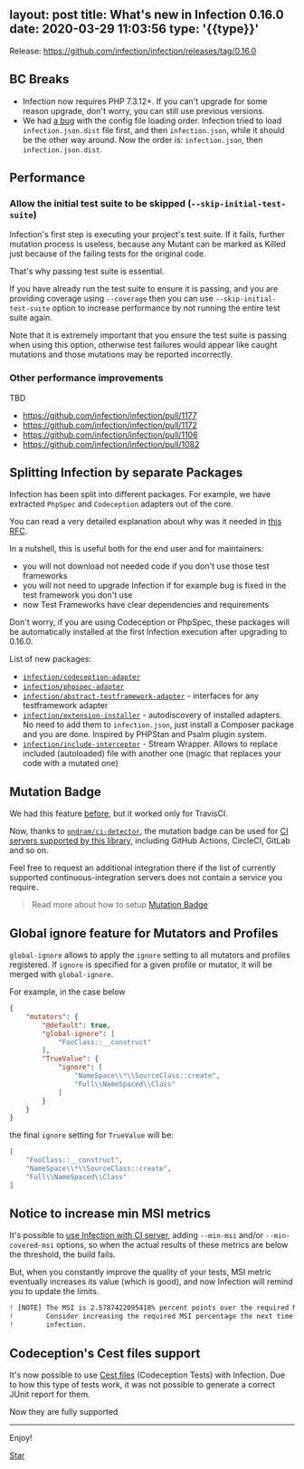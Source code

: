 layout: post
title: What's new in Infection 0.16.0
date: 2020-03-29 11:03:56
type: '{{type}}'
---

Release: https://github.com/infection/infection/releases/tag/0.16.0

## BC Breaks

* Infection now requires PHP 7.3.12+. If you can't upgrade for some reason upgrade, don't worry, you can still use previous versions.
* We had [a bug](https://github.com/infection/infection/pull/1105) with the config file loading order. Infection tried to load `infection.json.dist` file first, and then `infection.json`, while it should be the other way around. Now the order is: `infection.json`, then `infection.json.dist`.

## Performance

### Allow the initial test suite to be skipped (`--skip-initial-test-suite`)

Infection's first step is executing your project's test suite. If it fails, further mutation process is useless, because any Mutant can be marked as Killed just because of the failing tests for the original code.

That's why passing test suite is essential.

If you have already run the test suite to ensure it is passing, and you are providing coverage using `--coverage` then you can use `--skip-initial-test-suite` option to increase performance by not running the entire test suite again.

<p class="tip">Note that it is extremely important that you ensure the test suite is passing when using this option, otherwise test failures would appear like caught mutations and those mutations may be reported incorrectly.</p>

### Other performance improvements

TBD

* https://github.com/infection/infection/pull/1177
* https://github.com/infection/infection/pull/1172
* https://github.com/infection/infection/pull/1106
* https://github.com/infection/infection/pull/1082

## Splitting Infection by separate Packages

Infection has been split into different packages. For example, we have extracted `PhpSpec` and `Codeception` adapters out of the core.

You can read a very detailed explanation about why was it needed in [this RFC](https://github.com/infection/infection/issues/922).

In a nutshell, this is useful both for the end user and for maintainers:

* you will not download not needed code if you don't use those test frameworks
* you will not need to upgrade Infection if for example bug is fixed in the test framework you don't use
* now Test Frameworks have clear dependencies and requirements

Don't worry, if you are using Codeception or PhpSpec, these packages will be automatically installed at the first Infection execution after upgrading to 0.16.0.

List of new packages:

* [`infection/codeception-adapter`](https://github.com/infection/codeception-adapter)
* [`infection/phpspec-adapter`](https://github.com/infection/phpspec-adapter)
* [`infection/abstract-testframework-adapter`](https://github.com/infection/abstract-testframework-adapter) - interfaces for any testframework adapter
* [`infection/extension-installer`](https://github.com/infection/extension-installer) - autodiscovery of installed adapters. No need to add them to `infection.json`, just install a Composer package and you are done. Inspired by PHPStan and Psalm plugin system.
* [`infection/include-interceptor`](https://github.com/infection/include-interceptor) - Stream Wrapper. Allows to replace included (autoloaded) file with another one (magic that replaces your code with a mutated one) 


## Mutation Badge

We had this feature [before](/guide/mutation-badge.html), but it worked only for TravisCI.

Now, thanks to [`ondram/ci-detector`](https://github.com/OndraM/ci-detector), the mutation badge can be used for [CI servers supported by this library](https://github.com/OndraM/ci-detector#supported-continuous-integration-servers), including GitHub Actions, CircleCI, GitLab and so on.

Feel free to request an additional integration there if the list of currently supported continuous-integration servers does not contain a service you require.

> Read more about how to setup [Mutation Badge](/guide/mutation-badge.html)

## Global ignore feature for Mutators and Profiles

`global-ignore` allows to apply the `ignore` setting to all mutators and profiles registered. If `ignore` is specified for a given profile or mutator, it will be merged with `global-ignore`. 

For example, in the case below 


```json
{
    "mutators": {
        "@default": true,
        "global-ignore": [
            "FooClass::__construct"
        ],
        "TrueValue": {
            "ignore": [
                "NameSpace\\*\\SourceClass::create",
                "Full\\NameSpaced\\Class"
            ]
        }
    }
}
```

the final `ignore` setting for `TrueValue` will be:

```json
[
    "FooClass::__construct",
    "NameSpace\\*\\SourceClass::create",
    "Full\\NameSpaced\\Class"
]
```

## Notice to increase min MSI metrics

It's possible to [use Infection with CI server](/guide/using-with-ci.html), adding `--min-msi` and/or `--min-covered-msi` options, so when the actual results of these metrics are below the threshold, the build fails.

But, when you constantly improve the quality of your tests, MSI metric eventually increases its value (which is good), and now Infection will remind you to update the limits.

```bash
! [NOTE] The MSI is 2.5787422095418% percent points over the required MSI.     
!        Consider increasing the required MSI percentage the next time you run 
!        infection.    
```

## Codeception's Cest files support

It's now possible to use [Cest files](https://codeception.com/docs/07-AdvancedUsage#Cest-Classes) (Codeception Tests) with Infection. Due to how this type of tests work, it was not possible to generate a correct JUnit report for them.

Now they are fully supported



------

Enjoy!

<a class="github-button" href="https://github.com/infection/infection" data-icon="octicon-star" data-show-count="true" aria-label="Star infection/infection on GitHub">Star</a>
<script async defer src="https://buttons.github.io/buttons.js"></script>
